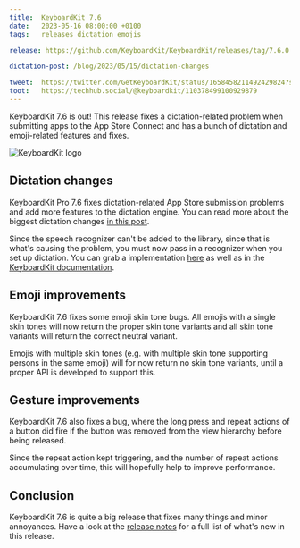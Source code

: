 ```yaml
---
title:  KeyboardKit 7.6
date:   2023-05-16 08:00:00 +0100
tags:   releases dictation emojis

release: https://github.com/KeyboardKit/KeyboardKit/releases/tag/7.6.0

dictation-post: /blog/2023/05/15/dictation-changes

tweet:  https://twitter.com/GetKeyboardKit/status/1658458211492429824?s=20
toot:   https://techhub.social/@keyboardkit/110378499100929879
---
```


KeyboardKit 7.6 is out! This release fixes a dictation-related problem when submitting apps to the App Store Connect and has a bunch of dictation and emoji-related features and fixes.

![KeyboardKit logo]({{page.image}})


## Dictation changes

KeyboardKit Pro 7.6 fixes dictation-related App Store submission problems and add more features to the dictation engine. You can read more about the biggest dictation changes [in this post]({{page.dictation-post}}).

Since the speech recognizer can't be added to the library, since that is what's causing the problem, you must now pass in a recognizer when you set up dictation. You can grab a implementation [here]({{page.dictation-post}}) as well as in the [KeyboardKit documentation]({{site.urls.docs}}).


## Emoji improvements

KeyboardKit 7.6 fixes some emoji skin tone bugs. All emojis with a single skin tones will now return the proper skin tone variants and all skin tone variants will return the correct neutral variant.

Emojis with multiple skin tones (e.g. with multiple skin tone supporting persons in the same emoji) will for now return no skin tone variants, until a proper API is developed to support this.


## Gesture improvements

KeyboardKit 7.6 also fixes a bug, where the long press and repeat actions of a button did fire if the button was removed from the view hierarchy before being released.

Since the repeat action kept triggering, and the number of repeat actions accumulating over time, this will hopefully help to improve performance.


## Conclusion

KeyboardKit 7.6 is quite a big release that fixes many things and minor annoyances. Have a look at the [release notes]({{page.release}}) for a full list of what's new in this release.